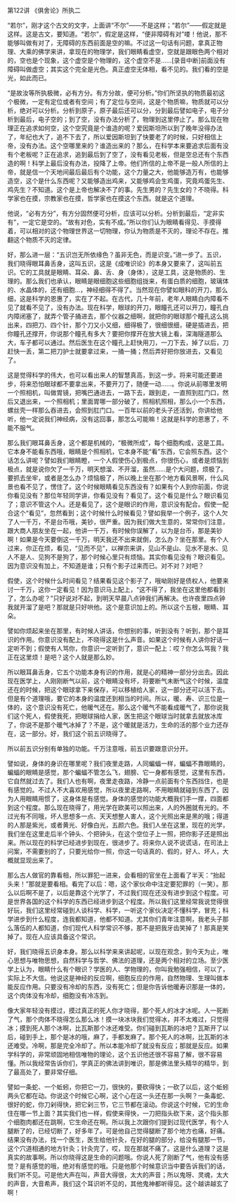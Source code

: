 第122讲 《俱舍论》所执二

“若尔”，刚才这个古文的文字，上面讲“不尔”——不是这样；“若尔”——假定就是这样。这是古文，要知道。“若尔”，假定是这样，“便非障碍有对”喽！他说，那不能够叫做有对了，无障碍的东西前面是空的嘛。不过这一句话有问题，拿真正物理、大乘的佛学来讲，拿现在的物理学，我们眼睛看虚空，空就是跟眼色两个相对的，空也是个现象，这个虚空是个物理的，这个虚空不是……[录音中断]前面没有障碍叫做虚空；其实这个完全是光色。真正虚空无体相，看不见的。我们看的空是光，如此而已。

“是故汝等所执极微，必有方分。有方分故，便可分析。”你们所坚执的物质最初这个极微，一定有定位或者有空间；有了定位与空间，这是个物质嘛，物质就可以分析，绝对可以分析。分析到原子，原子最后还可以分，分到最后譬如电子，电子分析到最后，电子空的；到了空，没有办法分析了，物理到这里停止了。那么现在物理正在追求如何空，这个空究竟是个谁造的呢？爱因斯坦所以到了晚年没得办法了，年纪也大了，追不下去了，所以爱因斯坦到了快要老了的时候，只好相信上帝，没有办法。这个空哪里来的？谁造出来的？那么，在科学本来要追求后面有没有个老板呢？正在追求，追到最后到了空了，没有看见老板，但是空总还有个东西造的啊！科学上最后没有办法，投降了上帝。他们所信的上帝不是一般人所信的上帝，就是信一个天地间最后最后有个功能，这个力量之大，他能够造万有，也能够造空，这个是什么东西呢？又能够造出鸡来，又能够鸡会生鸡蛋，究竟鸡蛋先生、鸡先生？不知道。这个是上帝也解决不了的事。先生男的？先生女的？不晓得。科学家也在摸，宗教家也在摸，哲学家也在摸这个东西。就是这个道理。

他说，“必有方分”，有方分固然便可分析，应该可以分析。分析到最后，“定非实有”，一定它是空的。“故有对色，实有不成。”所以你们认为眼睛看得见、手摸得着，可以相对的这个物理世界这一切物理，你认为物质是不灭的，理论不存在。推翻这个物质不灭的定律。

好，那么进一层：“五识岂无所依缘色？虽非无色，而是识变。”进一步了。五识，我们晓得眼耳鼻舌身，这叫五识，这是《成唯识论》的本身又要来了，这叫前五识。它的工具就是眼睛、耳朵、鼻、舌、身（身体），这是工具，这是物质的、生理的。那么我们也承认，眼睛是眼细胞这些细胞组拢来，有蛋白质的细胞，玻璃体的、水晶体的，还有细胞…，神经细得不得了。当然现在你譬如眼科的开刀，那么细，这是科学的恩惠了，实在了不起。在古代，几十年前，老年人眼睛白内障看不见了就看不见了，没有办法。现在科学，眼球的开刀，眼瞳孔还可以开刀，瞳孔白内障闭塞了，就弄个管子捅进去，那个仪器之细啊，就把你的眼球那个瞳孔这么挑出来，四把刀、四个针，那个刀又小又细，细得极了，很细很细，硬是插进去，把你瞳孔还撑开，你说那个瞳孔有多大？要把你撑开在放大镜上看，深海隧道那么大，车子都可以通过。然后医生在这个瞳孔上赶快用刀，一刀下去，掉了以后，刀赶快一丢，第二把刀护士就要拿过来，一捅一捅；然后弄好把你放进去，又看见了。

这是觉得科学的伟大，也可以看出来人的智慧真高，到这一步。将来可能还要进步，将来恐怕眼球都不要拿出来，不要开刀了，随便一动……。你说从前哪里发明一个照相机，叫做胃镜，把嘴巴通进去，一路下去，跟到走，一直照到肛门口，然后又退出来，一个照相机；里面胃哪一部分破了，照相机照相，那么小一个东西，螺丝壳一样那么吞进去，会照到肛门口。一百年以前的老头子还活到，你讲给他听，他一定说我们神经病，没有这回事，那怎么可能嘛！这就是科学的恩惠了，不能不服气。

那么我们眼耳鼻舌身，这个都是机械的，“极微所成”，每个细胞构成，这是工具。它本身不能看东西哦，眼睛是个照相机，它本身不能“看”东西，它会照东西。这个话怎么讲呢？譬如我们眼睛瞪，一个人假使伤心到极点，你很伤心，或者是烦恼到极点，就是说你欠了一千万，明天想溜、不开溜，虽然……是个大问题，烦极了。要抓去坐牢，或者是怎么办？烦恼极了，所以晚上坐在那个地方看风景啊，什么风景也看不见了，愣住了。这个时候眼睛看见东西没有？如果有个人到你前面，你说你看见没有？那位年轻同学讲，你看见没有？看见了。这个看见是什么？眼识看见了；意识不管这个人。还是看见了，这个是眼识的作用，意识没有配合。假使一配合这个“看见”，忽然看到；这个时候什么时候看见？譬如我举一个例子，这个人欠了人一千万，不是台币哦，美钞，很严重。因为我们做大生意的，常常你们注意，跟大商人朋友坐在一起，他讲一千万，有时候你误解了，以为是台币，那是美钞啊！如果是今天要倒这一千万，明天我还不出来就倒，怎么办？坐在那里。有个人过来，你正在烦，看见，“见而不见”，以禅宗来讲，见山不是山、见水不是水、见人不是人、见狗不是狗了，那个时候心里只有烦恼。其实你看见没有？眼识看见。因为意识没有加上，不知道是谁；只有个影子过来而已。对不对？对吧？

假使，这个时候什么时间看见？结果看见这个影子了，哦呦刚好是债权人，他要来讨一千万，这你一定看见！因为意识马上配上，“这不得了，我坐在这里他都看到了，怎么办呢？”只好说对不起，到明天早晨八点钟我们再解决。也许夜里四点钟我就开溜了是吧？那就是只好哄他。这个是意识加上的。所以这个五根，眼睛、耳朵。

譬如你烦起来坐在那里，有时候人讲话，你想别的事，听到没有？听到，那个是耳识的作用。你意识没有配上，不晓得这是什么声音。如果这个时候有人讲你好话一定听不到；假使有人骂你，你意识一定听到了，意识一配上：哎？你怎么骂我？我正在这里烦！是吧？这个人就是那么妙。

所以眼耳鼻舌身，它五个功能本身有识的作用，就是心的精神一部分分出去。因此现在医学上，人刚刚断气以前，这个眼睛没有坏，将要断气未断气这个时候，温度还在的时候，把这个眼球拿下来保存，可以移植给人家，这一部分还可以活下去。但是有个道理哦，要它的本身的温度还到相当的时间。所以，暖、寿、识三位是一体的，这个意识没有死亡，他暖气还在。那么这个暖气不能看成暖气了，那你说我们这个死人，假使我死，把眼球捐给人家，医生把这个眼球当时就拿去就放冰库了，你说不是那个暖气冰掉了？不是，这个暖就是活力，生命的活的那个业力还存在，这一部分。好，我们这个前五识晓得了。

所以前五识分别有单独的功能。千万注意哦，前五识要跟意识分开。

譬如说，身体的身识在哪里呢？我们夜里走路，人同蝙蝠一样，蝙蝠不靠眼睛的，蝙蝠的眼睛是感觉，那个蝙蝠不管怎么飞，翅膀、它一身都有感觉，这里有东西，它自然就过去了。我们人也有啊，夜里走夜路，冷静一点前面有个东西挡住，也是有感觉的。不过人不大喜欢用感觉，所以夜里走路啊，不用眼睛就碰到东西了。因为人用眼睛用惯了，这身体是有感觉。身体的感觉的功能大概我们手一撑，四面都到这个程度。那么现在晓得了，用光学在欧美可以照出来，人的外圈就有光的。不过光有不同哦，坏人思想多一点、天天想整人害人，这个光照出来是黑的哦；得道的人那是紫光，或者黄光、好像白光，五颜六色。我们人坐在这里，现在的光学，我们坐在这里走后半个钟头、个把钟头，在这个空位子上一照，把你影子还是照出来。所以现在的科学已经进步到现在，很进步了。将来你人说不说谎话，在司法上问案，不需要别的了，只要光给你一照，你这一句话真的、假的，好人、坏人，大概就显现出来了。

那么古人做官的靠看相，所以罪犯一进来，会看相的官坐在上面看了半天：“抬起头来！”那就是要看相。看完了以后：嗯，这个家伙命中注定要犯罪的（一笑）。那么以后啊不是了，以后是靠这个光学了，不过我们现在还没有进步到这个程度。可是世界各国的这个科学的东西已经进步到这个程度。所以我们这里经常我说觉得很好玩，我们这里经常碰到人谈科学、科学，一听这个家伙决定不懂科学，冒充；科学进步到什么程度，连我都知道，他都不知道。尤其你们青年注意啊，我老头子那么落伍的人都知道，你们现代人科学常识不够，那不是把我牙齿笑掉了！那真是笑掉了。现在人应该具备这个常识。

好，我们晓得五识身本身。那么以科学来来讲起呢，以现在观念，到今天为止，唯心思想与唯物思想，自然科学与哲学、佛法的道理，还是两个相对的立场。至少医学上认为，眼睛什么有个眼识？学医的人、学物理的，你叫我勉强相信，可以了，实际上不大信。他说这是神经的反应啊，细胞反应的作用，自然物理、生理叫做本能反应作用。只要没有冷却的东西，没有死亡；但是你告诉他暖寿识那是一体的，这个肉体没有冷却，细胞没有冷冻到。

像大家年轻没有摸过，摸过真正的死人你才晓得，那个死人的冰才冰呢。人一死断了气，那个肉体不晓得怎么那么冰！摸一块冰块我们觉得冰，并不太难过，只觉得冰；摸到死人那个冰啊，比瓦斯那个冰还难受。你们碰到瓦斯的冰吧？瓦斯开了以后，碰到手上，那个是冰的哦，麻了，手都发麻了。那个死人的冰啊，比瓦斯的冰还难受。冷啊，那是完全冷却了。所以本能冷却了就没有反应；那就是反应。如果学科学的，非常顽固地相信唯物的理论，这个五识他还很不容易了解，很不容易懂。所以我经常告诉你们，学真正的佛法讲到唯识，那是佛法里头精华的精华，到了最高处了，要非常仔细。

譬如一条蛇、一个蚯蚓，你把它一刀，很快的，要砍得快；一砍了以后，这个蚯蚓两头它都在动。你说这个时候它心啊，这个心在这一头还在那一头啊？一条毒蛇、很好的蛇，你刀剁得快，把它剁三节，它三节都在滚动。你说这个时候，它的生命住在哪一节上面？其实我们也一样，假使来得快，一刀把指头砍下来，这个指头那个细胞肉都还在跳啊，它生命还在啊。所以我上次跟你们提到过现代医学，有个人腿断了的，已经切断了，好多年了。可是他自己觉得腿断了那个地方也痛，好痛。结果没有办法，找一个医生，医生给他针灸，在好的腿的部分，给没有腿那一节，这个穴道相通的地方针灸；针灸完了，哎，现在那就不痛了。这是什么道理？这是真实的故事啊。所以你晓得这是生命的问题哦。你说人死了刚断了气，他有没有感觉？是有感觉的哦，绝对有感觉的哦。只是他那个时候意识当中要告诉我们的话，我们听不见。可是他大声在叫，声音大得很，太大的声音；所以鬼呀、灵魂，太大的声音，大音希声，我们这个耳识听不见的，其他鬼神都听得见。这个越讲越玄了啊！


